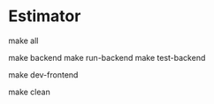 # Estimator

make all

make backend
make run-backend
make test-backend

make dev-frontend

make clean